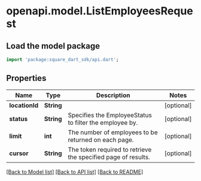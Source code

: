 # openapi.model.ListEmployeesRequest

## Load the model package
```dart
import 'package:square_dart_sdk/api.dart';
```

## Properties
Name | Type | Description | Notes
------------ | ------------- | ------------- | -------------
**locationId** | **String** |  | [optional] 
**status** | **String** | Specifies the EmployeeStatus to filter the employee by. | [optional] 
**limit** | **int** | The number of employees to be returned on each page. | [optional] 
**cursor** | **String** | The token required to retrieve the specified page of results. | [optional] 

[[Back to Model list]](../README.md#documentation-for-models) [[Back to API list]](../README.md#documentation-for-api-endpoints) [[Back to README]](../README.md)


